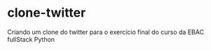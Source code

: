 # clone-twitter
Criando um clone do twitter para o exercício final do curso da EBAC fullStack Python
